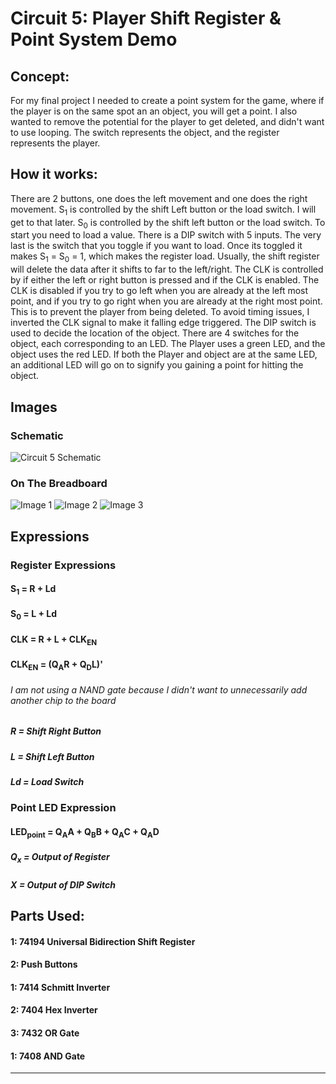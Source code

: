 # Circuit 5: Player Shift Register & Point System Demo
## Concept:
For my final project I needed to create a point system for the game, where if the player is on the same spot an an object, you will get a point. I also wanted to remove the potential for the player to get deleted, and didn't want to use looping. The switch represents the object, and the register represents the player.

## How it works:
There are 2 buttons, one does the left movement and one does the right movement. S<sub>1</sub> is controlled by the shift Left button or the load switch. I will get to that later. S<sub>0</sub> is controlled by the shift left button or the load switch. To start you need to load a value. There is a DIP switch with 5 inputs. The very last is the switch that you toggle if you want to load. Once its toggled it makes S<sub>1</sub> = S<sub>0</sub> = 1, which makes the register load. Usually, the shift register will delete the data after it shifts to far to the left/right. The CLK is controlled by if either the left or right button is pressed and if the CLK is enabled. The CLK is disabled if you try to go left when you are already at the left most point, and if you try to go right when you are already at the right most point. This is to prevent the player from being deleted. To avoid timing issues, I inverted the CLK signal to make it falling edge triggered. The DIP switch is used to decide the location of the object. There are 4 switches for the object, each corresponding to an LED. The Player uses a green LED, and the object uses the red LED. If both the Player and object are at the same LED, an additional LED will go on to signify you gaining a point for hitting the object. 

## Images
### Schematic
![Circuit 5 Schematic](Circuit_5_Schematic.png)
### On The Breadboard
![Image 1](Circuit_5_img_1.jpg)
![Image 2](Circuit_5_img_2.jpg)
![Image 3](Circuit_5_img_3.jpg)

## Expressions
### Register Expressions
#### S<sub>1</sub> = R + Ld
#### S<sub>0</sub> = L + Ld
#### CLK = R + L + CLK<sub>EN</sub>
#### CLK<sub>EN</sub> = (Q<sub>A</sub>R + Q<sub>D</sub>L)'
###### I am not using a NAND gate because I didn't want to unnecessarily add another chip to the board

##### R = Shift Right Button
##### L = Shift Left Button
##### Ld = Load Switch

### Point LED Expression
#### LED<sub>point</sub> =  Q<sub>A</sub>A + Q<sub>B</sub>B + Q<sub>A</sub>C + Q<sub>A</sub>D

##### Q<sub>x</sub> = Output of Register
##### X = Output of DIP Switch

## Parts Used:
#### 1: 74194 Universal Bidirection Shift Register
#### 2: Push Buttons
#### 1: 7414 Schmitt Inverter
#### 2: 7404 Hex Inverter
#### 3: 7432 OR Gate
#### 1: 7408 AND Gate
***

